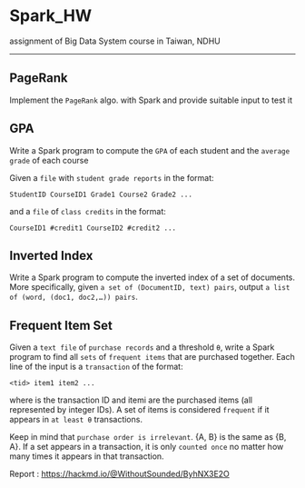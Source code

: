 # Spark_HW

assignment of Big Data System course in Taiwan, NDHU

----

## PageRank

Implement the `PageRank` algo. with Spark and provide suitable input to test it


## GPA

Write a Spark program to compute the `GPA` of each student and the `average grade` of each course

Given a `file` with `student grade reports` in the format:

    StudentID CourseID1 Grade1 Course2 Grade2 ...
    
and a  `file` of `class credits` in the format:

    CourseID1 #credit1 CourseID2 #credit2 ...

## Inverted Index

Write a Spark program to compute the inverted index of a set of documents. 
More specifically, 
given `a set of (DocumentID, text) pairs`,
output `a list of (word, (doc1, doc2,…)) pairs`.

## Frequent Item Set
Given a `text file` of `purchase records` and a threshold `θ`, write a Spark program to find all `sets` of `frequent items`
that are purchased together. Each line of the input is a `transaction` of the format:

    <tid> item1 item2 ...

where <tid> is the transaction ID and itemi are the purchased items (all represented by integer IDs).
A set of items is considered `frequent` if it appears in `at least θ` transactions. 

Keep in mind that `purchase order is irrelevant`. {A, B} is the same as {B, A}. If a set appears
in a transaction, it is only `counted once` no matter how many times it appears in that transaction.


Report : https://hackmd.io/@WithoutSounded/ByhNX3E2O
